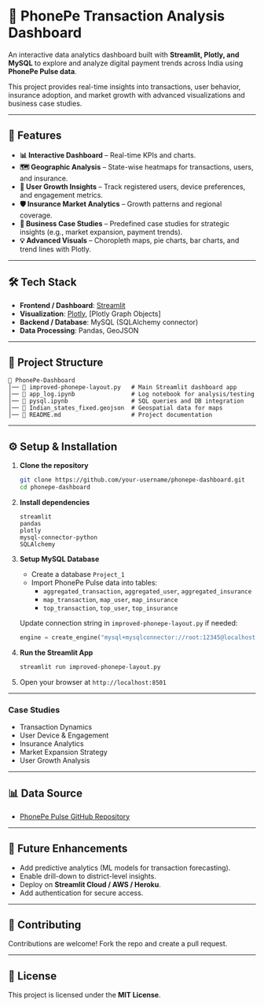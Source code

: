 # 📱 PhonePe Transaction Analysis Dashboard  

An interactive data analytics dashboard built with **Streamlit, Plotly, and MySQL** to explore and analyze digital payment trends across India using **PhonePe Pulse data**.  

This project provides real-time insights into transactions, user behavior, insurance adoption, and market growth with advanced visualizations and business case studies.  

---

## 🚀 Features  

- **📊 Interactive Dashboard** – Real-time KPIs and charts.  
- **🗺️ Geographic Analysis** – State-wise heatmaps for transactions, users, and insurance.  
- **👥 User Growth Insights** – Track registered users, device preferences, and engagement metrics.  
- **🛡️ Insurance Market Analytics** – Growth patterns and regional coverage.  
- **🎯 Business Case Studies** – Predefined case studies for strategic insights (e.g., market expansion, payment trends).  
- **💡 Advanced Visuals** – Choropleth maps, pie charts, bar charts, and trend lines with Plotly.  

---

## 🛠️ Tech Stack  

- **Frontend / Dashboard**: [Streamlit](https://streamlit.io/)  
- **Visualization**: [Plotly](https://plotly.com/), [Plotly Graph Objects]  
- **Backend / Database**: MySQL (SQLAlchemy connector)  
- **Data Processing**: Pandas, GeoJSON  

---

## 📂 Project Structure  

```
📁 PhonePe-Dashboard
│── 📄 improved-phonepe-layout.py   # Main Streamlit dashboard app
│── 📄 app_log.ipynb                # Log notebook for analysis/testing
│── 📄 pysql.ipynb                  # SQL queries and DB integration
│── 📄 Indian_states_fixed.geojson  # Geospatial data for maps
│── 📄 README.md                    # Project documentation
```

---

## ⚙️ Setup & Installation  

1. **Clone the repository**  
   ```bash
   git clone https://github.com/your-username/phonepe-dashboard.git
   cd phonepe-dashboard
   ```

2. **Install dependencies**  
   ```
   streamlit
   pandas
   plotly
   mysql-connector-python
   SQLAlchemy
   ```

3. **Setup MySQL Database**  
   - Create a database `Project_1`  
   - Import PhonePe Pulse data into tables:  
     - `aggregated_transaction`, `aggregated_user`, `aggregated_insurance`  
     - `map_transaction`, `map_user`, `map_insurance`  
     - `top_transaction`, `top_user`, `top_insurance`  

   Update connection string in `improved-phonepe-layout.py` if needed:  
   ```python
   engine = create_engine("mysql+mysqlconnector://root:12345@localhost:3306/Project_1")
   ```

4. **Run the Streamlit App**  
   ```bash
   streamlit run improved-phonepe-layout.py
   ```

5. Open your browser at `http://localhost:8501`

---

### Case Studies  
- Transaction Dynamics  
- User Device & Engagement  
- Insurance Analytics  
- Market Expansion Strategy  
- User Growth Analysis  

---

## 📊 Data Source  

- [PhonePe Pulse GitHub Repository](https://github.com/PhonePe/pulse)  

---

## 📌 Future Enhancements  

- Add predictive analytics (ML models for transaction forecasting).  
- Enable drill-down to district-level insights.  
- Deploy on **Streamlit Cloud / AWS / Heroku**.  
- Add authentication for secure access.  

---

## 🤝 Contributing  

Contributions are welcome! Fork the repo and create a pull request.  

---

## 📝 License  

This project is licensed under the **MIT License**.  
